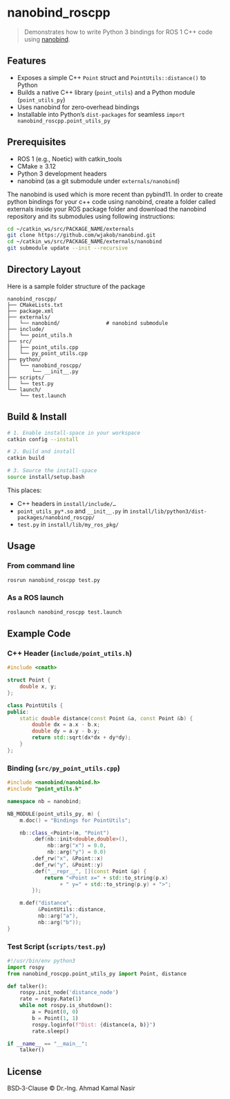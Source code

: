 # nanobind_roscpp

> Demonstrates how to write Python 3 bindings for ROS 1 C++ code using [nanobind](https://github.com/wjakob/nanobind).

## Features

- Exposes a simple C++ `Point` struct and `PointUtils::distance()` to Python  
- Builds a native C++ library (`point_utils`) and a Python module (`point_utils_py`)  
- Uses nanobind for zero‑overhead bindings  
- Installable into Python’s `dist-packages` for seamless `import nanobind_roscpp.point_utils_py`

## Prerequisites

- ROS 1 (e.g., Noetic) with catkin_tools  
- CMake ≥ 3.12  
- Python 3 development headers  
- nanobind (as a git submodule under `externals/nanobind`)

The nanobind is used which is more recent than pybind11. In order to create python bindings for your c++ code using nanobind, create a folder called externals inside your ROS package folder and download the nanobind repository and its submodules using following instructions:
```bash
cd ~/catkin_ws/src/PACKAGE_NAME/externals
git clone https://github.com/wjakob/nanobind.git
cd ~/catkin_ws/src/PACKAGE_NAME/externals/nanobind
git submodule update --init --recursive
```

## Directory Layout
Here is a sample folder structure of the package
```
nanobind_roscpp/
├── CMakeLists.txt
├── package.xml
├── externals/
│   └── nanobind/               # nanobind submodule
├── include/
│   └── point_utils.h
├── src/
│   ├── point_utils.cpp
│   └── py_point_utils.cpp
├── python/
│   └── nanobind_roscpp/
│       └── __init__.py
├── scripts/
│   └── test.py
└── launch/
    └── test.launch
```

## Build & Install

```bash
# 1. Enable install-space in your workspace
catkin config --install

# 2. Build and install
catkin build

# 3. Source the install-space
source install/setup.bash
```

This places:

- C++ headers in `install/include/…`  
- `point_utils_py*.so` and `__init__.py` in `install/lib/python3/dist-packages/nanobind_roscpp/`  
- `test.py` in `install/lib/my_ros_pkg/`

## Usage

### From command line

```bash
rosrun nanobind_roscpp test.py
```

### As a ROS launch


```bash
roslaunch nanobind_roscpp test.launch
```

## Example Code

### C++ Header (`include/point_utils.h`)

```cpp
#include <cmath>

struct Point {
    double x, y;
};

class PointUtils {
public:
    static double distance(const Point &a, const Point &b) {
        double dx = a.x - b.x;
        double dy = a.y - b.y;
        return std::sqrt(dx*dx + dy*dy);
    }
};
```

### Binding (`src/py_point_utils.cpp`)

```cpp
#include <nanobind/nanobind.h>
#include "point_utils.h"

namespace nb = nanobind;

NB_MODULE(point_utils_py, m) {
    m.doc() = "Bindings for PointUtils";

    nb::class_<Point>(m, "Point")
        .def(nb::init<double,double>(),
             nb::arg("x") = 0.0,
             nb::arg("y") = 0.0)
        .def_rw("x", &Point::x)
        .def_rw("y", &Point::y)
        .def("__repr__", [](const Point &p) {
            return "<Point x=" + std::to_string(p.x)
                 + " y=" + std::to_string(p.y) + ">";
        });

    m.def("distance",
          &PointUtils::distance,
          nb::arg("a"),
          nb::arg("b"));
}
```

### Test Script (`scripts/test.py`)

```python
#!/usr/bin/env python3
import rospy
from nanobind_roscpp.point_utils_py import Point, distance

def talker():
    rospy.init_node('distance_node')
    rate = rospy.Rate(1)
    while not rospy.is_shutdown():
        a = Point(0, 0)
        b = Point(1, 1)
        rospy.loginfo(f"Dist: {distance(a, b)}")
        rate.sleep()

if __name__ == "__main__":
    talker()
```

## License

BSD‑3-Clause © Dr.‑Ing. Ahmad Kamal Nasir